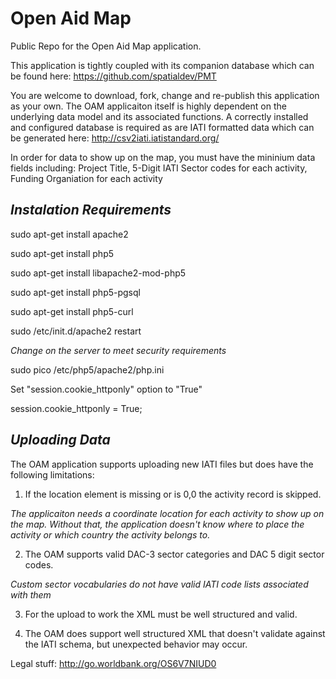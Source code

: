 Open Aid Map
============

Public Repo for the Open Aid Map application. 

This application is tightly coupled with its companion database which can be found here:
https://github.com/spatialdev/PMT

You are welcome to download, fork, change and re-publish this application as your own. 
The OAM applicaiton itself is highly dependent on the underlying data model and its associated
functions. A correctly installed and configured database is required as are IATI formatted 
data which can be generated here: http://csv2iati.iatistandard.org/


In order for data to show up on the map, you must have the mininium data fields including:
Project Title,
5-Digit IATI Sector codes for each activity,
Funding Organiation for each activity

_Instalation Requirements_
--------------------------
sudo apt-get install apache2

sudo apt-get install php5

sudo apt-get install libapache2-mod-php5

sudo apt-get install php5-pgsql

sudo apt-get install php5-curl

sudo /etc/init.d/apache2 restart


_Change on the server to meet security requirements_

sudo pico /etc/php5/apache2/php.ini

Set "session.cookie_httponly"  option to "True"

session.cookie_httponly = True;


_Uploading Data_
----------------
The OAM application supports uploading new IATI files but does have the following limitations:

1) If the location element is missing or is 0,0 the activity record is skipped.

  _The applicaiton needs a coordinate location for each activity to show up on the map. Without that,
  the application doesn't know where to place the activity or which country the activity belongs to._

2) The OAM supports valid DAC-3 sector categories and DAC 5 digit sector codes. 

  _Custom sector vocabularies do not have valid IATI code lists associated with them_ 
  
3) For the upload to work the XML must be well structured and valid.

4) The OAM does support well structured XML that doesn't validate against the IATI schema, but unexpected behavior may occur.
  
Legal stuff: http://go.worldbank.org/OS6V7NIUD0
